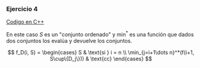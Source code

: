 ### Ejercicio 4

[Codigo en C++](../../Codigo/Ej_04.cpp)

En este caso $S$ es un "conjunto ordenado" y $\min^*$ es una función que dados dos conjuntos los evalúa y devuelve los conjuntos.

$$
f_D(i, S) = \begin{cases} 
S & \text{si } i = n \\
\min_{j=i+1\dots n}^*(f(i+1, S\cup\{D_j\})) & \text{cc}
\end{cases}
$$